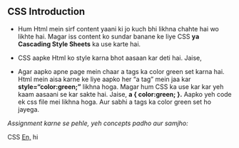 ## CSS Introduction


- Hum Html mein sirf content yaani ki jo kuch bhi likhna chahte hai wo likhte hai. Magar iss content ko sundar banane ke liye CSS **ya Cascading Style Sheets** ka use karte hai.


- CSS aapke Html ko style karna bhot aasaan kar deti hai. Jaise,


- Agar aapko apne page mein chaar a tags ka color green set karna hai. Html mein aisa karne ke liye aapko her “a tag” mein jaa kar **style=“color:green;”** likhna hoga. Magar hum CSS ka use kar kar yeh kaam aasaani se kar sakte hai. Jaise,  **a { color:green; }.** Aapko yeh code ek css file mei likhna hoga. Aur sabhi a tags ka color green set ho jayega.


_Assignment karne se pehle, yeh concepts padho aur samjho:_

 CSS [En,](http://learn.shayhowe.com/html-css/building-your-first-web-page/#common-css-terms) hi


